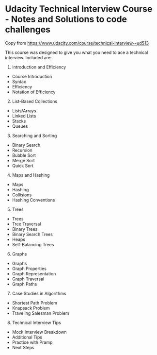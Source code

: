 # Udacity Technical Interview Course - Notes and Solutions to code challenges

Copy from https://www.udacity.com/course/technical-interview--ud513

This course was designed to give you what you need to ace a technical interview. Included are:

1. Introduction and Efficiency
  - Course Introduction
  - Syntax
  - Efficiency
  - Notation of Efficiency

2. List-Based Collections
  - Lists/Arrays
  - Linked Lists
  - Stacks
  - Queues

3. Searching and Sorting
  - Binary Search
  - Recursion
  - Bubble Sort
  - Merge Sort
  - Quick Sort

4. Maps and Hashing
  - Maps
  - Hashing
  - Collisions
  - Hashing Conventions

5. Trees
  - Trees
  - Tree Traversal
  - Binary Trees
  - Binary Search Trees
  - Heaps
  - Self-Balancing Trees

6. Graphs
  - Graphs
  - Graph Properties
  - Graph Representation
  - Graph Traversal
  - Graph Paths

7. Case Studies in Algorithms
  - Shortest Path Problem
  - Knapsack Problem
  - Traveling Salesman Problem

8. Technical Interview Tips
  - Mock Interview Breakdown
  - Additional Tips
  - Practice with Pramp
  - Next Steps

